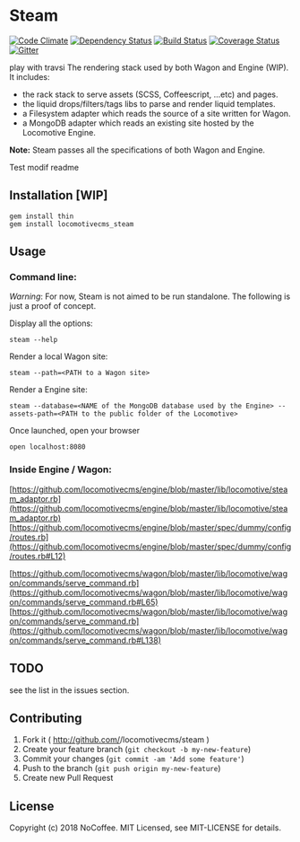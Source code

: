 # Steam

[![Code Climate](https://codeclimate.com/github/locomotivecms/steam/badges/gpa.svg)](https://codeclimate.com/github/locomotivecms/steam) [![Dependency Status](https://gemnasium.com/locomotivecms/steam.svg)](https://gemnasium.com/locomotivecms/steam) [![Build Status](https://travis-ci.org/locomotivecms/steam.svg?branch=master)](https://travis-ci.org/locomotivecms/steam) [![Coverage Status](https://coveralls.io/repos/locomotivecms/steam/badge.svg?branch=master)](https://coveralls.io/r/locomotivecms/steam?branch=master) [![Gitter](https://img.shields.io/badge/gitter-join%20chat%20%E2%86%92-brightgreen.svg)](https://gitter.im/locomotivecms/steam)

play with travsi
The rendering stack used by both Wagon and Engine (WIP). It includes:

- the rack stack to serve assets (SCSS, Coffeescript, ...etc) and pages.
- the liquid drops/filters/tags libs to parse and render liquid templates.
- a Filesystem adapter which reads the source of a site written for Wagon.
- a MongoDB adapter which reads an existing site hosted by the Locomotive Engine.

**Note:** Steam passes all the specifications of both Wagon and Engine.

Test modif readme

## Installation [WIP]

    gem install thin
    gem install locomotivecms_steam

## Usage

### Command line:

*Warning*: For now, Steam is not aimed to be run standalone. The following is just a proof of concept.

Display all the options:

    steam --help

Render a local Wagon site:

    steam --path=<PATH to a Wagon site>

Render a Engine site:

    steam --database=<NAME of the MongoDB database used by the Engine> --assets-path=<PATH to the public folder of the Locomotive>

Once launched, open your browser

    open localhost:8080

### Inside Engine / Wagon:

[https://github.com/locomotivecms/engine/blob/master/lib/locomotive/steam_adaptor.rb](https://github.com/locomotivecms/engine/blob/master/lib/locomotive/steam_adaptor.rb)
[https://github.com/locomotivecms/engine/blob/master/spec/dummy/config/routes.rb](https://github.com/locomotivecms/engine/blob/master/spec/dummy/config/routes.rb#L12)


[https://github.com/locomotivecms/wagon/blob/master/lib/locomotive/wagon/commands/serve_command.rb](https://github.com/locomotivecms/wagon/blob/master/lib/locomotive/wagon/commands/serve_command.rb#L65)
[https://github.com/locomotivecms/wagon/blob/master/lib/locomotive/wagon/commands/serve_command.rb](https://github.com/locomotivecms/wagon/blob/master/lib/locomotive/wagon/commands/serve_command.rb#L138)

## TODO

see the list in the issues section.

## Contributing

1. Fork it ( http://github.com/<my-github-username>/locomotivecms/steam )
2. Create your feature branch (`git checkout -b my-new-feature`)
3. Commit your changes (`git commit -am 'Add some feature'`)
4. Push to the branch (`git push origin my-new-feature`)
5. Create new Pull Request

## License

Copyright (c) 2018 NoCoffee. MIT Licensed, see MIT-LICENSE for details.
